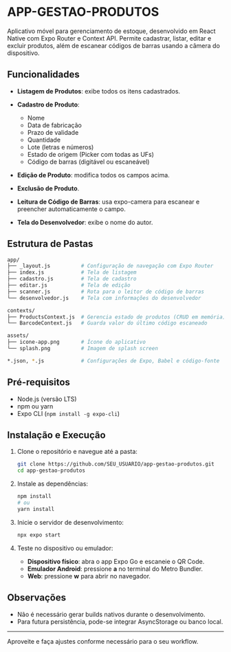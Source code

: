 # APP-GESTAO-PRODUTOS

Aplicativo móvel para gerenciamento de estoque, desenvolvido em React Native com Expo Router e Context API. Permite cadastrar, listar, editar e excluir produtos, além de escanear códigos de barras usando a câmera do dispositivo.

## Funcionalidades

* **Listagem de Produtos**: exibe todos os itens cadastrados.
* **Cadastro de Produto**:

  * Nome
  * Data de fabricação
  * Prazo de validade
  * Quantidade
  * Lote (letras e números)
  * Estado de origem (Picker com todas as UFs)
  * Código de barras (digitável ou escaneável)
* **Edição de Produto**: modifica todos os campos acima.
* **Exclusão de Produto**.
* **Leitura de Código de Barras**: usa expo-camera para escanear e preencher automaticamente o campo.
* **Tela do Desenvolvedor**: exibe o nome do autor.

## Estrutura de Pastas

```bash
app/
├── _layout.js          # Configuração de navegação com Expo Router
├── index.js            # Tela de listagem
├── cadastro.js         # Tela de cadastro
├── editar.js           # Tela de edição
├── scanner.js          # Rota para o leitor de código de barras
└── desenvolvedor.js    # Tela com informações do desenvolvedor

contexts/
├── ProductsContext.js  # Gerencia estado de produtos (CRUD em memória)
└── BarcodeContext.js   # Guarda valor do último código escaneado

assets/
├── icone-app.png       # Ícone do aplicativo
└── splash.png          # Imagem de splash screen

*.json, *.js            # Configurações de Expo, Babel e código-fonte
```

## Pré-requisitos

* Node.js (versão LTS)
* npm ou yarn
* Expo CLI (`npm install -g expo-cli`)

## Instalação e Execução

1. Clone o repositório e navegue até a pasta:

   ```bash
   git clone https://github.com/SEU_USUARIO/app-gestao-produtos.git
   cd app-gestao-produtos
   ```

2. Instale as dependências:

   ```bash
   npm install
   # ou
   yarn install
   ```

3. Inicie o servidor de desenvolvimento:

   ```bash
   npx expo start
   ```

4. Teste no dispositivo ou emulador:

   * **Dispositivo físico**: abra o app Expo Go e escaneie o QR Code.
   * **Emulador Android**: pressione **a** no terminal do Metro Bundler.
   * **Web**: pressione **w** para abrir no navegador.

## Observações

* Não é necessário gerar builds nativos durante o desenvolvimento.
* Para futura persistência, pode-se integrar AsyncStorage ou banco local.

---

Aproveite e faça ajustes conforme necessário para o seu workflow.
